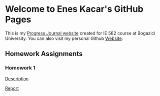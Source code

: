 # Welcome to Enes Kacar's GitHub Pages

This is my [Progress Journal website](https://bu-ie-582.github.io/fall21-enesfkacar/) created for IE 582 course at Bogazici University. You can also visit my personal Github [Website](https://enesfkacar.github.io/). 

## Homework Assignments

### Homework 1
[Description](https://github.com/BU-IE-582/fall21-enesfkacar/blob/1b7068cd8fa975d47b96e2d83529c836843c3c71/IE582_Fall21_Homework1.pdf)

[Report](https://bu-ie-582.github.io/fall21-enesfkacar/Homework%201.html)

